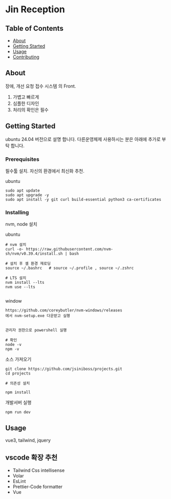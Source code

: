 # Jin Reception

## Table of Contents

- [About](#about)
- [Getting Started](#getting_started)
- [Usage](#usage)
- [Contributing](../CONTRIBUTING.md)

## About <a name = "about"></a>

장애, 개선 요청 접수 시스템 의 Front.
1. 가볍고 빠르게
2. 심플한 디자인
3. 처리의 확인은 필수

## Getting Started <a name = "getting_started"></a>

ubuntu 24.04 버전으로 설명 합니다. 다른운영체제 사용하시는 분은 아래에 추가로 부탁 합니다.

### Prerequisites

필수툴 설치. 자신의 환경에서 최신화 추천.

ubuntu

```
sudo apt update
sudo apt upgrade -y
sudo apt install -y git curl build-essential python3 ca-certificates
```


### Installing

nvm, node 설치

ubuntu

```
# nvm 설치
curl -o- https://raw.githubusercontent.com/nvm-sh/nvm/v0.39.4/install.sh | bash

# 설치 후 셸 환경 재로딩 
source ~/.bashrc   # source ~/.profile , source ~/.zshrc

# LTS 설치
nvm install --lts
nvm use --lts


```


window
```
https://github.com/coreybutler/nvm-windows/releases
에서 nvm-setup.exe 다운받고 실행


관리자 권한으로 powershell 실행

```

```
# 확인
node -v
npm -v

```


소스 가져오기

```
git clone https://github.com/jsiniboss/projects.git
cd projects

# 의존성 설치

npm install
```

개발서버 실행
```
npm run dev
```




## Usage <a name = "usage"></a>

vue3, tailwind, jquery


## vscode 확장 추천

- Tailwind Css intellisense 
- Volar
- EsLint
- Prettier-Code formatter
- Vue